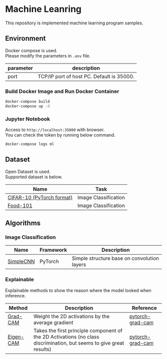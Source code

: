 # Machine Leanring

This repository is implemented machine learning program samples.

## Environment

Docker compose is used.  
Please modify the parameters in `.env` file.

|parameter|description|
|---|---|
|port|TCP/IP port of host PC. Default is 35000.|

### Build Docker Image and Run Docker Container

```bash
docker-compose build
docker-compose up -d
```

### Jupyter Notebook

Access to `http://localhost:35000` with browser.  
You can check the token by running below command.

```bash
docker-compose logs ml
```

## Dataset

Open Dataset is used.  
Supported dataset is below.

|Name|Task|
|---|---|
|[CIFAR-10 (PyTorch format)](https://www.cs.toronto.edu/~kriz/cifar.html)|Image Classification|
|[Food-101](https://data.vision.ee.ethz.ch/cvl/datasets_extra/food-101/)|Image Classification|

## Algorithms

### Image Classification

|Name|Framework|Description|
|---|---|---|
|[SimpleCNN](./models/pytorch/simple_cnn.py)|PyTorch|Simple structure base on convolution layers|

### Explainable

Explainable methods to show the reason where the model looked when inference.

|Method|Description|Reference|
|---|---|---|
|[Grad-CAM](./explainable_ai/pytorch/grad_cam.py)|Weight the 2D activations by the average gradient|[pytorch-grad-cam](https://github.com/jacobgil/pytorch-grad-cam/tree/51ae19245f655cf0ee334db2a945ceb1a4d6df59)|
|[Eigen-CAM](./explainable_ai/pytorch/eigen_cam.py)|Takes the first principle component of the 2D Activations (no class discrimination, but seems to give great results)|[pytorch-grad-cam](https://github.com/jacobgil/pytorch-grad-cam/tree/51ae19245f655cf0ee334db2a945ceb1a4d6df59)|
